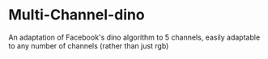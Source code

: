 # Multi-Channel-dino
An adaptation of Facebook's dino algorithm to 5 channels, easily adaptable to any number of channels (rather than just rgb)
